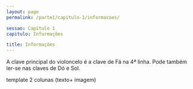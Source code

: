 ```yaml
---
layout: page
permalink: /parte1/capitulo-1/informacoes/

sessao: Capítulo 1
capitulo: Informações

title: Informações
---
```


A clave principal do violoncelo é a clave de Fá na 4ª linha.
Pode também ler-se nas claves de Dó e Sol.
  
template 2 colunas (texto+ imagem)
